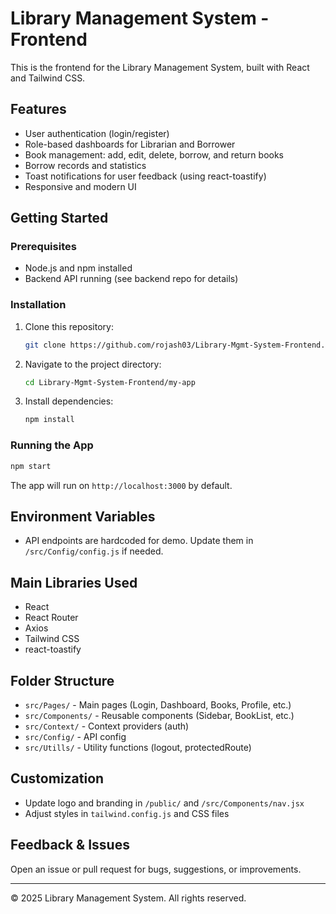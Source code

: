 # Library Management System - Frontend

This is the frontend for the Library Management System, built with React and Tailwind CSS.

## Features
- User authentication (login/register)
- Role-based dashboards for Librarian and Borrower
- Book management: add, edit, delete, borrow, and return books
- Borrow records and statistics
- Toast notifications for user feedback (using react-toastify)
- Responsive and modern UI

## Getting Started

### Prerequisites
- Node.js and npm installed
- Backend API running (see backend repo for details)

### Installation
1. Clone this repository:
   ```bash
   git clone https://github.com/rojash03/Library-Mgmt-System-Frontend.git
   ```
2. Navigate to the project directory:
   ```bash
   cd Library-Mgmt-System-Frontend/my-app
   ```
3. Install dependencies:
   ```bash
   npm install
   ```

### Running the App
```bash
npm start
```
The app will run on `http://localhost:3000` by default.

## Environment Variables
- API endpoints are hardcoded for demo. Update them in `/src/Config/config.js` if needed.

## Main Libraries Used
- React
- React Router
- Axios
- Tailwind CSS
- react-toastify

## Folder Structure
- `src/Pages/` - Main pages (Login, Dashboard, Books, Profile, etc.)
- `src/Components/` - Reusable components (Sidebar, BookList, etc.)
- `src/Context/` - Context providers (auth)
- `src/Config/` - API config
- `src/Utills/` - Utility functions (logout, protectedRoute)

## Customization
- Update logo and branding in `/public/` and `/src/Components/nav.jsx`
- Adjust styles in `tailwind.config.js` and CSS files

## Feedback & Issues
Open an issue or pull request for bugs, suggestions, or improvements.

---

© 2025 Library Management System. All rights reserved.
